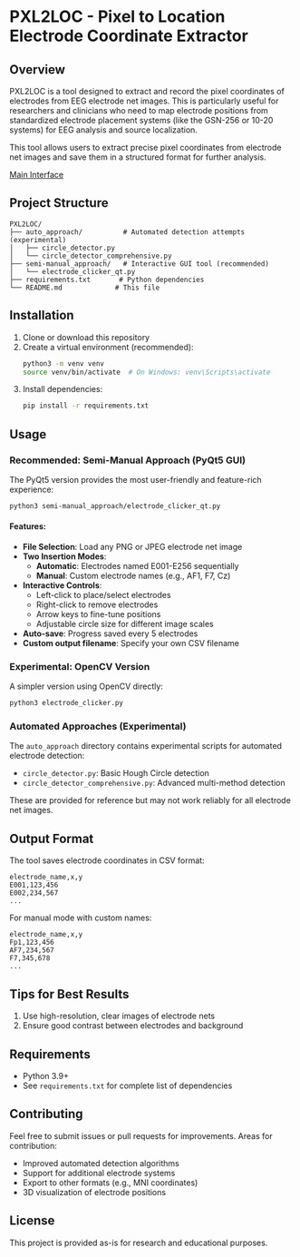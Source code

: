 # PXL2LOC - Pixel to Location Electrode Coordinate Extractor

## Overview
PXL2LOC is a tool designed to extract and record the pixel coordinates of electrodes from EEG electrode net images. This is particularly useful for researchers and clinicians who need to map electrode positions from standardized electrode placement systems (like the GSN-256 or 10-20 systems) for EEG analysis and source localization.

This tool allows users to extract precise pixel coordinates from electrode net images and save them in a structured format for further analysis.

[Main Interface](dcs/main_interface.png)



## Project Structure
```
PXL2LOC/
├── auto_approach/          # Automated detection attempts (experimental)
│   ├── circle_detector.py
│   └── circle_detector_comprehensive.py
├── semi-manual_approach/   # Interactive GUI tool (recommended)
│   └── electrode_clicker_qt.py
├── requirements.txt       # Python dependencies
└── README.md             # This file
```

## Installation

1. Clone or download this repository
2. Create a virtual environment (recommended):
   ```bash
   python3 -m venv venv
   source venv/bin/activate  # On Windows: venv\Scripts\activate
   ```
3. Install dependencies:
   ```bash
   pip install -r requirements.txt
   ```

## Usage

### Recommended: Semi-Manual Approach (PyQt5 GUI)
The PyQt5 version provides the most user-friendly and feature-rich experience:

```bash
python3 semi-manual_approach/electrode_clicker_qt.py
```

#### Features:
- **File Selection**: Load any PNG or JPEG electrode net image
- **Two Insertion Modes**:
  - **Automatic**: Electrodes named E001-E256 sequentially
  - **Manual**: Custom electrode names (e.g., AF1, F7, Cz)
- **Interactive Controls**:
  - Left-click to place/select electrodes
  - Right-click to remove electrodes
  - Arrow keys to fine-tune positions
  - Adjustable circle size for different image scales
- **Auto-save**: Progress saved every 5 electrodes
- **Custom output filename**: Specify your own CSV filename

### Experimental: OpenCV Version
A simpler version using OpenCV directly:

```bash
python3 electrode_clicker.py
```

### Automated Approaches (Experimental)
The `auto_approach` directory contains experimental scripts for automated electrode detection:
- `circle_detector.py`: Basic Hough Circle detection
- `circle_detector_comprehensive.py`: Advanced multi-method detection

These are provided for reference but may not work reliably for all electrode net images.

## Output Format
The tool saves electrode coordinates in CSV format:

```csv
electrode_name,x,y
E001,123,456
E002,234,567
...
```

For manual mode with custom names:
```csv
electrode_name,x,y
Fp1,123,456
AF7,234,567
F7,345,678
...
```

## Tips for Best Results
1. Use high-resolution, clear images of electrode nets
2. Ensure good contrast between electrodes and background


## Requirements
- Python 3.9+
- See `requirements.txt` for complete list of dependencies

## Contributing
Feel free to submit issues or pull requests for improvements. Areas for contribution:
- Improved automated detection algorithms
- Support for additional electrode systems
- Export to other formats (e.g., MNI coordinates)
- 3D visualization of electrode positions

## License
This project is provided as-is for research and educational purposes. 
